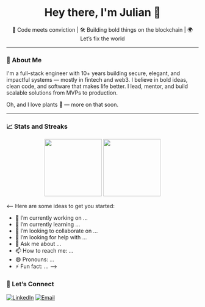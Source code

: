 <h1 align="center"> Hey there, I'm Julian 👋 </h1>

<p align="center">
  🧠 Code meets conviction | 🛠 Building bold things on the blockchain | 🌍 Let’s fix the world
</p>

---

### 🧭 About Me

I'm a full-stack engineer with 10+ years building secure, elegant, and impactful systems — mostly in fintech and web3. I believe in bold ideas, clean code, and software that makes life better. I lead, mentor, and build scalable solutions from MVPs to production.

Oh, and I love plants 🌿 — more on that soon.

---

### 📈 Stats and Streaks

<p align="center">
  <img src="https://github-readme-stats.vercel.app/api?username=devblac&show_icons=true&theme=default" height="150" />
  <img src="https://streak-stats.demolab.com?user=devblac&theme=default" height="150" />
</p>

<--
Here are some ideas to get you started:

- 🔭 I’m currently working on ...
- 🌱 I’m currently learning ...
- 👯 I’m looking to collaborate on ...
- 🤔 I’m looking for help with ...
- 💬 Ask me about ...
- 📫 How to reach me: ...
- 😄 Pronouns: ...
- ⚡ Fun fact: ...
-->

### 🔗 Let’s Connect

[![LinkedIn](https://img.shields.io/badge/LinkedIn-blue?style=flat&logo=linkedin)](https://linkedin.com/in/julian-isaac-blacher-abb00439)
[![Email](https://img.shields.io/badge/Email-grey?style=flat&logo=gmail)](mailto:julian.blacher@email.com)
